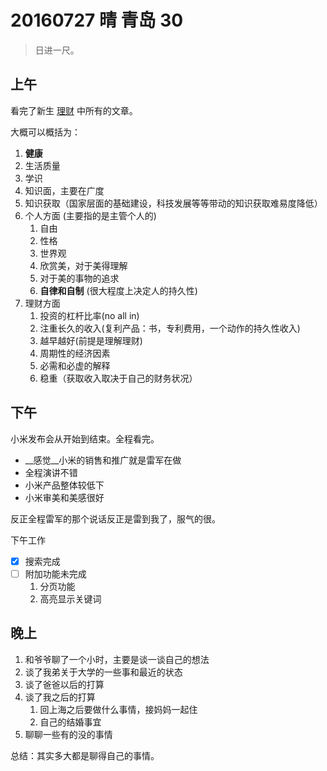 # 20160727 晴 青岛  30

> 日进一尺。

## 上午 

看完了新生 [理财](http://b.xinshengdaxue.com/Preface.html) 中所有的文章。

大概可以概括为：

1.  __健康__
2. 生活质量
3. 学识
4. 知识面，主要在广度
5. 知识获取（国家层面的基础建设，科技发展等等带动的知识获取难易度降低）
6. 个人方面 (主要指的是主管个人的)
	1. 自由
	2. 性格
	3. 世界观
	4. 欣赏美，对于美得理解
	5. 对于美的事物的追求
	6.  __自律和自制__ (很大程度上决定人的持久性)
7. 理财方面 
	1. 投资的杠杆比率(no all in)
	2. 注重长久的收入(复利产品：书，专利费用，一个动作的持久性收入)
	3. 越早越好(前提是理解理财)
	4. 周期性的经济因素
	5. 必需和必虚的解释
	6. 稳重（获取收入取决于自己的财务状况）	

	
## 下午

小米发布会从开始到结束。全程看完。

*  __感觉__小米的销售和推广就是雷军在做
*  全程演讲不错
*  小米产品整体较低下
*  小米审美和美感很好

反正全程雷军的那个说话反正是雷到我了，服气的很。


下午工作

- [x] 搜索完成
- [ ] 附加功能未完成
  1. 分页功能
  2. 高亮显示关键词

  
## 晚上

1. 和爷爷聊了一个小时，主要是谈一谈自己的想法
2. 谈了我弟关于大学的一些事和最近的状态
3. 谈了爸爸以后的打算
4. 谈了我之后的打算
	1. 回上海之后要做什么事情，接妈妈一起住
	2. 自己的结婚事宜
5. 聊聊一些有的没的事情

总结：其实多大都是聊得自己的事情。
	

 

